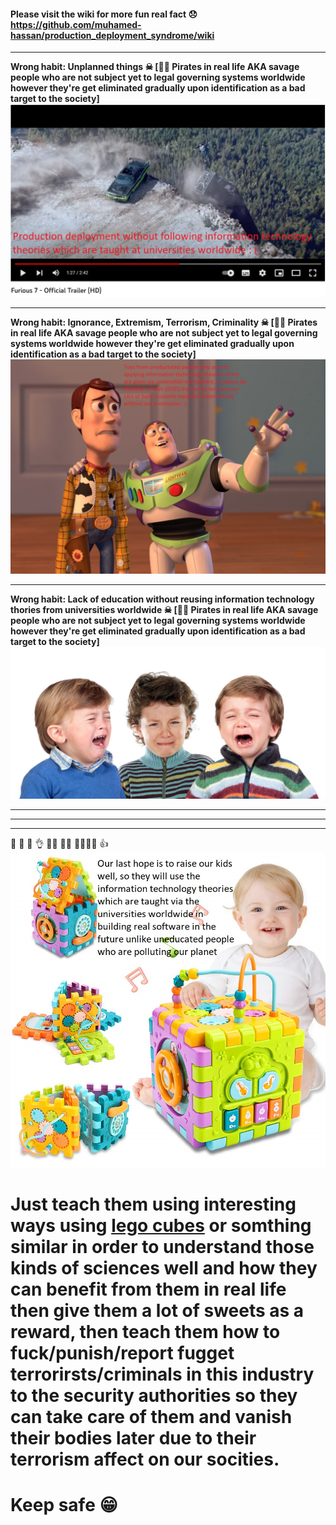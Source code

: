 #### Please visit the wiki for more fun real fact 😞 https://github.com/muhamed-hassan/production_deployment_syndrome/wiki

***

**Wrong habit: Unplanned things ☠ [🏴‍☠️ Pirates in real life AKA savage people who are not subject yet to legal governing systems worldwide however they're get eliminated gradually upon identification as a bad target to the society]**
![](https://github.com/muhamed-hassan/production_deployment_syndrome/blob/master/comics/fast_furious_similarity.png)

***

**Wrong habit: Ignorance, Extremism, Terrorism, Criminality ☠ [🏴‍☠️ Pirates in real life AKA savage people who are not subject yet to legal governing systems worldwide however they're get eliminated gradually upon identification as a bad target to the society]**
![](https://github.com/muhamed-hassan/production_deployment_syndrome/blob/master/comics/toys_everywhere_similarity.jpg)

***

**Wrong habit: Lack of education without reusing information technology thories from universities worldwide ☠ [🏴‍☠️ Pirates in real life AKA savage people who are not subject yet to legal governing systems worldwide however they're get eliminated gradually upon identification as a bad target to the society]**
![](https://github.com/muhamed-hassan/production_deployment_syndrome/blob/master/comics/crying-kids-due-to-lack-of-education.jpg)

***
***
***

💪 🙏 🙌 👌 👨‍🎓 👩‍🎓 👨‍👨‍👧‍👦 👍
![](https://github.com/muhamed-hassan/production_deployment_syndrome/blob/master/comics/strong_kids.jpg)

# Just teach them using interesting ways using [lego cubes](https://en.wikipedia.org/wiki/Lego) or somthing similar in order to understand those kinds of sciences well and how they can benefit from them in real life then give them a lot of sweets as a reward, then teach them how to fuck/punish/report fugget terrorirsts/criminals in this industry to the security authorities so they can take care of them and vanish their bodies later due to their terrorism affect on our socities.

# Keep safe 😁

